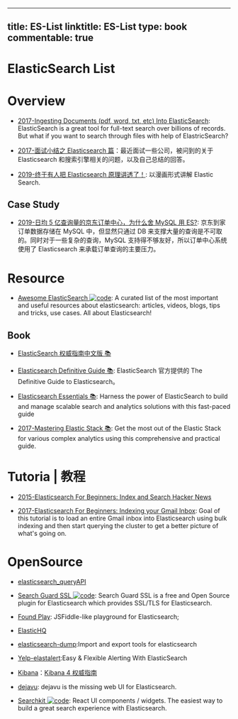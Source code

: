 
---
title: ES-List
linktitle: ES-List
type: book
commentable: true
---

# ElasticSearch List

# Overview

- [2017-Ingesting Documents (pdf, word, txt, etc) Into ElasticSearch](https://blog.ambar.cloud/ingesting-documents-pdf-word-txt-etc-into-elasticsearch/): ElasticSearch is a great tool for full-text search over billions of records. But what if you want to search through files with help of ElastricSearch?

- [2017-面试小结之 Elasticsearch 篇](http://ginobefunny.com/post/elasticsearch_interview_questions/)：最近面试一些公司，被问到的关于 Elasticsearch 和搜索引擎相关的问题，以及自己总结的回答。

- [2019-终于有人把 Elasticsearch 原理讲透了！](https://zhuanlan.zhihu.com/p/62892586): 以漫画形式讲解 Elastic Search.

## Case Study

- [2019-日均 5 亿查询量的京东订单中心，为什么舍 MySQL 用 ES?](https://mp.weixin.qq.com/s/YTYif36zE1e6UsbshRXcRw): 京东到家订单数据存储在 MySQL 中，但显然只通过 DB 来支撑大量的查询是不可取的。同时对于一些复杂的查询，MySQL 支持得不够友好，所以订单中心系统使用了 Elasticsearch 来承载订单查询的主要压力。

# Resource

- [Awesome ElasticSearch ![code](https://ng-tech.icu/assets/code.svg)](https://github.com/dzharii/awesome-elasticsearch): A curated list of the most important and useful resources about elasticsearch: articles, videos, blogs, tips and tricks, use cases. All about Elasticsearch!

## Book

- [ElasticSearch 权威指南中文版 📚](http://es.xiaoleilu.com/010_Intro/00_README.html)

- [Elasticsearch Definitive Guide 📚](https://github.com/elastic/elasticsearch-definitive-guide): ElasticSearch 官方提供的 The Definitive Guide to Elasticsearch。

- [Elasticsearch Essentials 📚](https://learning.oreilly.com/library/view/elasticsearch-essentials/9781784391010/): Harness the power of ElasticSearch to build and manage scalable search and analytics solutions with this fast-paced guide

- [2017-Mastering Elastic Stack 📚](https://parg.co/bgs): Get the most out of the Elastic Stack for various complex analytics using this comprehensive and practical guide.

# Tutoria | 教程

- [2015-Elasticsearch For Beginners: Index and Search Hacker News](https://github.com/oliver006/elasticsearch-hn)

- [2017-Elasticsearch For Beginners: Indexing your Gmail Inbox](https://github.com/oliver006/elasticsearch-gmail): Goal of this tutorial is to load an entire Gmail inbox into Elasticsearch using bulk indexing and then start querying the cluster to get a better picture of what's going on.

# OpenSource

- [elasticsearch_queryAPI](http://leequangang.github.io/tech/2013/12/02/elasticsearch_queryAPI.html#match-query)

- [Search Guard SSL ![code](https://ng-tech.icu/assets/code.svg)](https://github.com/floragunncom/search-guard-ssl): Search Guard SSL is a free and Open Source plugin for Elasticsearch which provides SSL/TLS for Elasticsearch.

- [Found Play](https://www.found.no/play#): JSFiddle-like playground for Elasticsearch;

- [ElasticHQ](http://www.elastichq.org/index.html)

- [elasticsearch-dump](https://github.com/taskrabbit/elasticsearch-dump):Import and export tools for elasticsearch

- [Yelp-elastalert](https://github.com/Yelp/elastalert):Easy & Flexible Alerting With ElasticSearch

- [Kibana](https://github.com/elastic/kibana)：[Kibana 4 权威指南](http://www.code123.cc/docs/kibana-logstash/v4/index.html)

- [dejavu](https://github.com/appbaseio/dejavu): dejavu is the missing web UI for Elasticsearch.

- [Searchkit ![code](https://ng-tech.icu/assets/code.svg)](https://github.com/searchkit/searchkit): React UI components / widgets. The easiest way to build a great search experience with Elasticsearch.

    